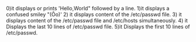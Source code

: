 0)it displays or prints 'Hello,World" followed by a line.
1)it displays a confused smiley "(Ôo)'
2) it displays content of the /etc/passwd file.
3) it displays content of the /etc/passwd file and /etc/hosts simultaneously.
4) it Displays the last 10 lines of /etc/passwd file.
5)it Displays the first 10 lines of /etc/passwd.
